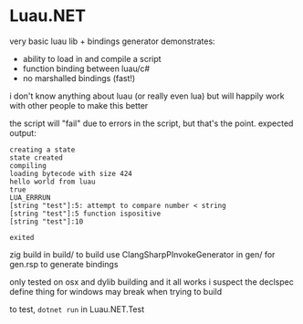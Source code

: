 # Luau.NET

very basic luau lib + bindings generator
demonstrates:
* ability to load in and compile a script
* function binding between luau/c#
* no marshalled bindings (fast!)

i don't know anything about luau (or really even lua) but will happily work with other people to make this better

the script will "fail" due to errors in the script, but that's the point.
expected output:
```
creating a state
state created
compiling
loading bytecode with size 424
hello world from luau
true
LUA_ERRRUN
[string "test"]:5: attempt to compare number < string
[string "test"]:5 function ispositive
[string "test"]:10

exited
```

zig build in build/ to build
use ClangSharpPInvokeGenerator in gen/ for gen.rsp to generate bindings

only tested on osx and dylib building and it all works
i suspect the declspec define thing for windows may break when trying to build

to test, `dotnet run` in Luau.NET.Test
